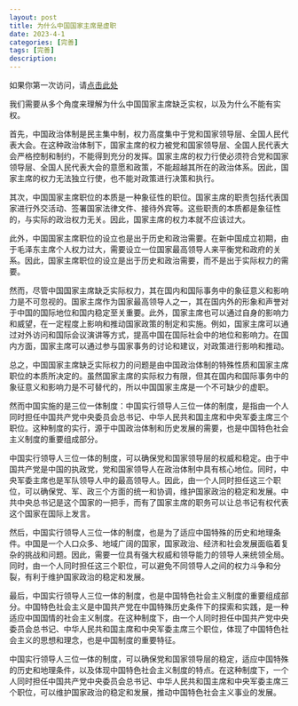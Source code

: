 ```yaml
---
layout: post
title: 为什么中国国家主席是虚职
date: 2023-4-1
categories: [完善]
tags: [完善]
description: 
---
```

如果你第一次访问，请[点击此处](https://ovule-seed.github.io/blog/2023/01/30/z9-%E6%A0%B8%E5%BF%83/)

我们需要从多个角度来理解为什么中国国家主席缺乏实权，以及为什么不能有实权。

首先，中国政治体制是民主集中制，权力高度集中于党和国家领导层、全国人民代表大会。在这种政治体制下，国家主席的权力被党和国家领导层、全国人民代表大会严格控制和制约，不能得到充分的发挥。国家主席的权力行使必须符合党和国家领导层、全国人民代表大会的意愿和政策，不能超越其所在的政治体系。因此，国家主席的权力无法独立行使，也不能对政策进行决策和执行。

其次，中国国家主席职位的本质是一种象征性的职位。国家主席的职责包括代表国家进行外交活动、签署国家法律文件、接待外宾等。这些职责的本质都是象征性的，与实际的政治权力无关。因此，国家主席的权力本就不应该过大。

此外，中国国家主席职位的设立也是出于历史和政治需要。在新中国成立初期，由于毛泽东主席个人权力过大，需要设立一位国家最高领导人来平衡党和政府的关系。因此，国家主席职位的设立是出于历史和政治需要，而不是出于实际权力的需要。

然而，尽管中国国家主席缺乏实际权力，其在国内和国际事务中的象征意义和影响力是不可忽视的。国家主席作为国家最高领导人之一，其在国内外的形象和声誉对于中国的国际地位和国内稳定至关重要。此外，国家主席也可以通过自身的影响力和威望，在一定程度上影响和推动国家政策的制定和实施。例如，国家主席可以通过对外访问和国际会议演讲等方式，提高中国在国际社会中的地位和影响力。在国内方面，国家主席可以通过参与国家事务的讨论和建议，对政策进行影响和推动。

总之，中国国家主席缺乏实际权力的问题是由中国政治体制的特殊性质和国家主席职位的本质所决定的。虽然国家主席的实际权力有限，但其在国内和国际事务中的象征意义和影响力是不可替代的，所以中国国家主席是一个不可缺少的虚职。

然而中国实施的是三位一体制度：中国实行领导人三位一体的制度，是指由一个人同时担任中国共产党中央委员会总书记、中华人民共和国主席和中央军委主席三个职位。这种制度的实行，源于中国政治体制和历史发展的需要，也是中国特色社会主义制度的重要组成部分。

中国实行领导人三位一体的制度，可以确保党和国家领导层的权威和稳定。由于中国共产党是中国的执政党，党和国家领导人在政治体制中具有核心地位。同时，中央军委主席也是军队领导人中的最高领导人。因此，由一个人同时担任这三个职位，可以确保党、军、政三个方面的统一和协调，维护国家政治的稳定和发展。中共中央总书记是这个国家的一把手，而有了国家主席的职务可以让总书记有权代表这个国家在国际上发言。

然后，中国实行领导人三位一体的制度，也是为了适应中国特殊的历史和地理条件。中国是一个人口众多、地域广阔的国家，国家政治、经济和社会发展面临着复杂的挑战和问题。因此，需要一位具有强大权威和领导能力的领导人来统领全局。同时，由一个人同时担任这三个职位，可以避免不同领导人之间的权力斗争和分裂，有利于维护国家政治的稳定和发展。

最后，中国实行领导人三位一体的制度，也是中国特色社会主义制度的重要组成部分。中国特色社会主义是中国共产党在中国特殊历史条件下的探索和实践，是一种适应中国国情的社会主义制度。在这种制度下，由一个人同时担任中国共产党中央委员会总书记、中华人民共和国主席和中央军委主席三个职位，体现了中国特色社会主义的思想和理念，也是中国制度的重要特征。

中国实行领导人三位一体的制度，可以确保党和国家领导层的稳定，适应中国特殊的历史和地理条件，以及体现中国特色社会主义制度的特点。在这种制度下，一个人同时担任中国共产党中央委员会总书记、中华人民共和国主席和中央军委主席三个职位，可以维护国家政治的稳定和发展，推动中国特色社会主义事业的发展。


